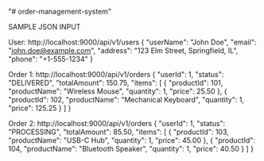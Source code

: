 "# order-management-system" 

SAMPLE JSON INPUT

User: http://localhost:9000/api/v1/users
{
"userName": "John Doe",
"email": "john.doe@example.com",
"address": "123 Elm Street, Springfield, IL",
"phone": "+1-555-1234"
}

Order 1: http://localhost:9000/api/v1/orders
{
"userId": 1,
"status": "DELIVERED",
"totalAmount": 150.75,
"items": [
{
"productId": 101,
"productName": "Wireless Mouse",
"quantity": 1,
"price": 25.50
},
{
"productId": 102,
"productName": "Mechanical Keyboard",
"quantity": 1,
"price": 125.25
}
]
}

Order 2: http://localhost:9000/api/v1/orders
{
"userId": 1,
"status": "PROCESSING",
"totalAmount": 85.50,
"items": [
{
"productId": 103,
"productName": "USB-C Hub",
"quantity": 1,
"price": 45.00
},
{
"productId": 104,
"productName": "Bluetooth Speaker",
"quantity": 1,
"price": 40.50
}
]
}